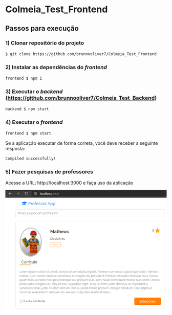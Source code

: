 # Colmeia_Test_Frontend

## Passos para execução

### 1) Clonar repositório do projeto

```bash
$ git clone https://github.com/brunnooliver7/Colmeia_Test_Frontend
```
### 2) Instalar as dependências do **_frontend_**

```bash
frontend $ npm i
```

### 3) Executar o **_backend_** (https://github.com/brunnooliver7/Colmeia_Test_Backend)

```bash
backend $ npm start
```
### 4) Executar o **_frontend_**
```bash
frontend $ npm start
```

Se a aplicação executar de forma correta, você deve receber a seguinte resposta:

```bash
Compiled successfully!
```

### 5) Fazer pesquisas de professores
Acesse a URL: http://localhost:3000 e faça uso da aplicação

![exemplo](./assets/Capturar.PNG)